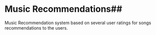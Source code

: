 # Music Recommendations##
Music Recommendation system based on several user ratings for songs recommendations to the users.

